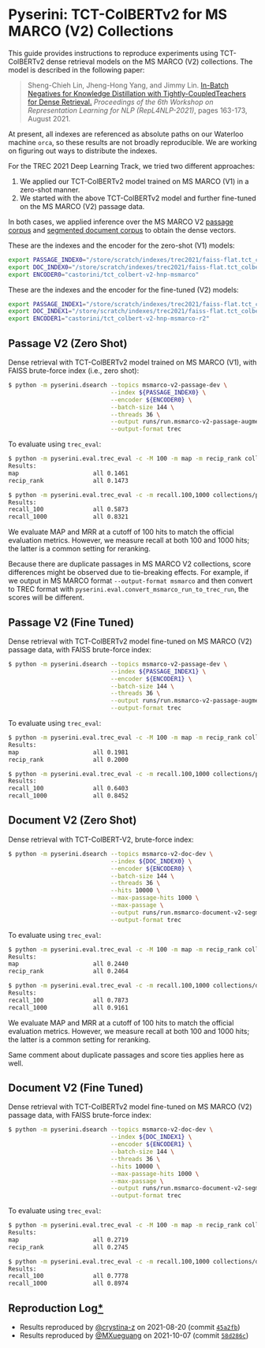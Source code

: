# Pyserini: TCT-ColBERTv2 for MS MARCO (V2) Collections

This guide provides instructions to reproduce experiments using TCT-ColBERTv2 dense retrieval models on the MS MARCO (V2) collections.
The model is described in the following paper:

> Sheng-Chieh Lin, Jheng-Hong Yang, and Jimmy Lin. [In-Batch Negatives for Knowledge Distillation with Tightly-CoupledTeachers for Dense Retrieval.](https://aclanthology.org/2021.repl4nlp-1.17/) _Proceedings of the 6th Workshop on Representation Learning for NLP (RepL4NLP-2021)_, pages 163-173, August 2021.

At present, all indexes are referenced as absolute paths on our Waterloo machine `orca`, so these results are not broadly reproducible.
We are working on figuring out ways to distribute the indexes.

For the TREC 2021 Deep Learning Track, we tried two different approaches:

1. We applied our TCT-ColBERTv2 model trained on MS MARCO (V1) in a zero-shot manner.
2. We started with the above TCT-ColBERTv2 model and further fine-tuned on the MS MARCO (V2) passage data.

In both cases, we applied inference over the MS MARCO V2 [passage corpus](https://github.com/castorini/anserini/blob/master/docs/experiments-msmarco-v2.md#passage-collection) and [segmented document corpus](https://github.com/castorini/anserini/blob/master/docs/experiments-msmarco-v2.md#document-collection-segmented) to obtain the dense vectors.

These are the indexes and the encoder for the zero-shot (V1) models:

```bash
export PASSAGE_INDEX0="/store/scratch/indexes/trec2021/faiss-flat.tct_colbert-v2-hnp.0shot.msmarco-v2-passage-augmented"
export DOC_INDEX0="/store/scratch/indexes/trec2021/faiss-flat.tct_colbert-v2-hnp.0shot.msmarco-v2-doc-segmented"
export ENCODER0="castorini/tct_colbert-v2-hnp-msmarco"
```

These are the indexes and the encoder for the fine-tuned (V2) models:

```bash
export PASSAGE_INDEX1="/store/scratch/indexes/trec2021/faiss-flat.tct_colbert-v2-hnp.psg_v2_ft.msmarco-v2-passage-augmented"
export DOC_INDEX1="/store/scratch/indexes/trec2021/faiss-flat.tct_colbert-v2-hnp.psg_v2_ft.msmarco-v2-doc-segmented"
export ENCODER1="castorini/tct_colbert-v2-hnp-msmarco-r2"
```

## Passage V2 (Zero Shot)

Dense retrieval with TCT-ColBERTv2 model trained on MS MARCO (V1), with FAISS brute-force index (i.e., zero shot):

```bash
$ python -m pyserini.dsearch --topics msmarco-v2-passage-dev \
                             --index ${PASSAGE_INDEX0} \
                             --encoder ${ENCODER0} \
                             --batch-size 144 \
                             --threads 36 \
                             --output runs/run.msmarco-v2-passage-augmented.tct_colbert-v2-hnp.0shot.dev1.trec \
                             --output-format trec
```

To evaluate using `trec_eval`:

```bash
$ python -m pyserini.eval.trec_eval -c -M 100 -m map -m recip_rank collections/passv2_dev_qrels.tsv runs/run.msmarco-v2-passage-augmented.tct_colbert-v2-hnp.0shot.dev1.trec
Results:
map                   	all	0.1461
recip_rank            	all	0.1473

$ python -m pyserini.eval.trec_eval -c -m recall.100,1000 collections/passv2_dev_qrels.tsv runs/run.msmarco-v2-passage-augmented.tct_colbert-v2-hnp.0shot.dev1.trec
Results:
recall_100            	all	0.5873
recall_1000           	all	0.8321
```

We evaluate MAP and MRR at a cutoff of 100 hits to match the official evaluation metrics.
However, we measure recall at both 100 and 1000 hits; the latter is a common setting for reranking.

Because there are duplicate passages in MS MARCO V2 collections, score differences might be observed due to tie-breaking effects.
For example, if we output in MS MARCO format `--output-format msmarco` and then convert to TREC format with `pyserini.eval.convert_msmarco_run_to_trec_run`, the scores will be different.

## Passage V2 (Fine Tuned)

Dense retrieval with TCT-ColBERTv2 model fine-tuned on MS MARCO (V2) passage data, with FAISS brute-force index:

```bash
$ python -m pyserini.dsearch --topics msmarco-v2-passage-dev \
                             --index ${PASSAGE_INDEX1} \
                             --encoder ${ENCODER1} \
                             --batch-size 144 \
                             --threads 36 \
                             --output runs/run.msmarco-v2-passage-augmented.tct_colbert-v2-hnp.psg_v2_ft.dev1.trec \
                             --output-format trec
```

To evaluate using `trec_eval`:

```bash
$ python -m pyserini.eval.trec_eval -c -M 100 -m map -m recip_rank collections/passv2_dev_qrels.tsv runs/run.msmarco-v2-passage-augmented.tct_colbert-v2-hnp.psg_v2_ft.dev1.trec
Results:
map                   	all	0.1981
recip_rank            	all	0.2000

$ python -m pyserini.eval.trec_eval -c -m recall.100,1000 collections/passv2_dev_qrels.tsv runs/run.msmarco-v2-passage-augmented.tct_colbert-v2-hnp.psg_v2_ft.dev1.trec
Results:
recall_100            	all	0.6403
recall_1000           	all	0.8452
```

## Document V2 (Zero Shot)

Dense retrieval with TCT-ColBERT-V2, brute-force index:

```bash
$ python -m pyserini.dsearch --topics msmarco-v2-doc-dev \
                             --index ${DOC_INDEX0} \
                             --encoder ${ENCODER0} \
                             --batch-size 144 \
                             --threads 36 \
                             --hits 10000 \
                             --max-passage-hits 1000 \
                             --max-passage \
                             --output runs/run.msmarco-document-v2-segmented.tct_colbert-v2-hnp.0shot.dev1.trec \
                             --output-format trec
```

To evaluate using `trec_eval`:

```bash
$ python -m pyserini.eval.trec_eval -c -M 100 -m map -m recip_rank collections/docv2_dev_qrels.tsv runs/run.msmarco-document-v2-segmented.tct_colbert-v2-hnp.0shot.dev1.trec
Results:
map                   	all	0.2440
recip_rank            	all	0.2464

$ python -m pyserini.eval.trec_eval -c -m recall.100,1000 collections/docv2_dev_qrels.tsv runs/run.msmarco-document-v2-segmented.tct_colbert-v2-hnp.0shot.dev1.trec
Results:
recall_100            	all	0.7873
recall_1000           	all	0.9161
```

We evaluate MAP and MRR at a cutoff of 100 hits to match the official evaluation metrics.
However, we measure recall at both 100 and 1000 hits; the latter is a common setting for reranking.

Same comment about duplicate passages and score ties applies here as well.

## Document V2 (Fine Tuned)

Dense retrieval with TCT-ColBERTv2 model fine-tuned on MS MARCO (V2) passage data, with FAISS brute-force index:

```bash
$ python -m pyserini.dsearch --topics msmarco-v2-doc-dev \
                             --index ${DOC_INDEX1} \
                             --encoder ${ENCODER1} \
                             --batch-size 144 \
                             --threads 36 \
                             --hits 10000 \
                             --max-passage-hits 1000 \
                             --max-passage \
                             --output runs/run.msmarco-document-v2-segmented.tct_colbert-v2-hnp.psg_v2_ft.dev1.trec \
                             --output-format trec
```

To evaluate using `trec_eval`:

```bash
$ python -m pyserini.eval.trec_eval -c -M 100 -m map -m recip_rank collections/docv2_dev_qrels.tsv runs/run.msmarco-document-v2-segmented.tct_colbert-v2-hnp.psg_v2_ft.dev1.trec
Results:
map                   	all	0.2719
recip_rank            	all	0.2745

$ python -m pyserini.eval.trec_eval -c -m recall.100,1000 collections/docv2_dev_qrels.tsv runs/run.msmarco-document-v2-segmented.tct_colbert-v2-hnp.psg_v2_ft.dev1.trec
Results:
recall_100            	all	0.7778
recall_1000           	all	0.8974
```

## Reproduction Log[*](reproducibility.md)
+ Results reproduced by [@crystina-z](https://github.com/crystina-z) on 2021-08-20 (commit [`45a2fb`](https://github.com/castorini/pyserini/commit/45a2fb4bacbbd92f54ff0f98463662cbc09d78bb))
+ Results reproduced by [@MXueguang](https://github.com/MXueguang) on 2021-10-07 (commit [`58d286c`](https://github.com/castorini/pyserini/commit/58d286c3f9fe845e261c271f2a0f514462844d97))
